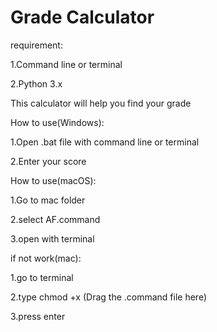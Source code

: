 # Grade Calculator

requirement:

1.Command line or terminal

2.Python 3.x

This calculator will help you find your grade

How to use(Windows):

1.Open .bat file with command line or terminal

2.Enter your score

How to use(macOS):

1.Go to mac folder

2.select AF.command

3.open with terminal

if not work(mac):

1.go to terminal

2.type chmod +x (Drag the .command file here)

3.press enter

